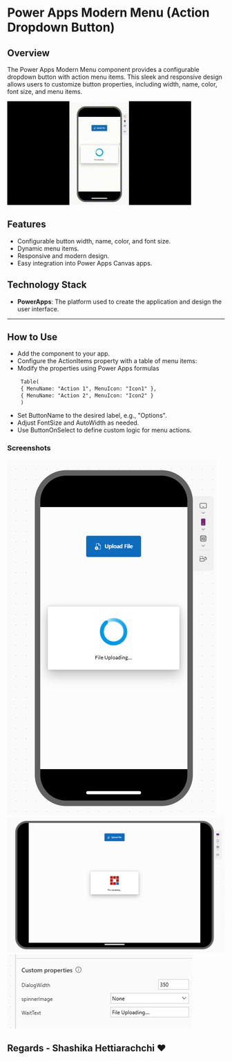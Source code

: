 # Power Apps Modern Menu (Action Dropdown Button)

## Overview

The Power Apps Modern Menu component provides a configurable dropdown button with action menu items. This sleek and responsive design allows users to customize button properties, including width, name, color, font size, and menu items.

![Intro](./localImage/COMVIEW.gif)

## Features

- Configurable button width, name, color, and font size.
- Dynamic menu items.
- Responsive and modern design.
- Easy integration into Power Apps Canvas apps.


## Technology Stack

- **PowerApps**: The platform used to create the application and design the user interface.
---
## How to Use

- Add the component to your app.
- Configure the ActionItems property with a table of menu items:
- Modify the properties using Power Apps formulas
   ```powerapps
    Table(
	{ MenuName: "Action 1", MenuIcon: "Icon1" },
	{ MenuName: "Action 2", MenuIcon: "Icon2" }
	)
   ```
- Set ButtonName to the desired label, e.g., "Options".
- Adjust FontSize and AutoWidth as needed.
- Use ButtonOnSelect to define custom logic for menu actions.



### Screenshots

![Intro](./localImage/1.png)
![Intro](./localImage/2.png)
![Intro](./localImage/4.png)


## Regards - Shashika Hettiarachchi ❤️
